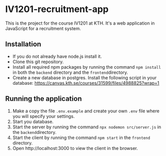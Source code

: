 # IV1201-recruitment-app
This is the project for the course IV1201 at KTH. It's a web application in JavaScript for a recruitment system.

## Installation
- If you do not already have node.js install it.
- Clone this git repository.
- Install all required npm packages by running the command `npm install` in both the `backend` directory and the `frontend`directory.
- Create a new database in postgres. Install the following script in your database: https://canvas.kth.se/courses/31599/files/4988825?wrap=1

## Running the application
1. Make a copy the file `.env.example` and create your own `.env` file where you will specify your settings. 
2. Start you database. 
3. Start the server by running the command `npx nodemon src/server.js` in the `backend`directory.
4. Start the client by running the command `npm start` in the `frontend` directory.
5. Open http://localhost:3000 to view the client in the browser.